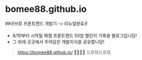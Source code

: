 # bomee88.github.io
##✌브뮤 프론트앤드 개발기 -> 리뉴얼완료✌
     
* 8/10부터 시작될 패캠 프론트앤드 50일 챌린지 기록용 블로그입니당! 
* 그 외에 곳곳에서 주어담은 개발지식을 공유합니당!
    
> https://bomee88.github.io/  🙋‍♀️🙋‍♂️ 드루와드루와
